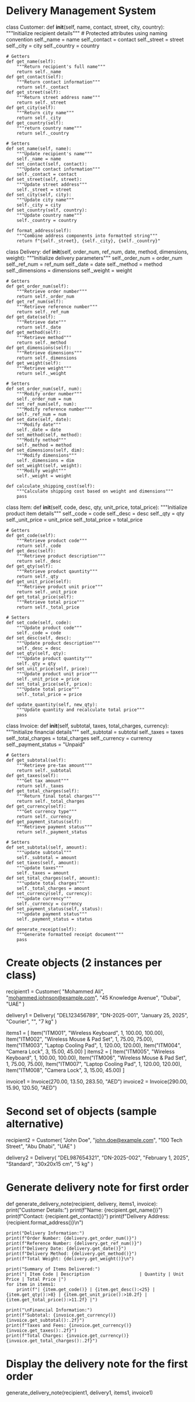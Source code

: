 # Delivery Management System
class Customer:
    def __init__(self, name, contact, street, city, country):
        """Initialize recipient details"""
        # Protected attributes using naming convention
        self._name = name
        self._contact = contact
        self._street = street
        self._city = city
        self._country = country

    # Getters
    def get_name(self): 
        """Return recipient's full name"""
        return self._name
    def get_contact(self): 
        """Return contact information"""
        return self._contact
    def get_street(self): 
        """Return street address name"""
        return self._street
    def get_city(self): 
        """Return city name"""
        return self._city
    def get_country(self): 
        """return country name"""
        return self._country

    # Setters
    def set_name(self, name): 
        """Update recipient's name"""
        self._name = name
    def set_contact(self, contact): 
        """Update contact information"""
        self._contact = contact
    def set_street(self, street): 
        """Update street address"""
        self._street = street
    def set_city(self, city): 
        """Update city name"""
        self._city = city
    def set_country(self, country): 
        """Update country name"""
        self._country = country

    def format_address(self):
        """Combine address components into formatted string"""
        return f"{self._street}, {self._city}, {self._country}"

class Delivery:
    def __init__(self, order_num, ref_num, date, method, dimensions, weight):
        """Initialize delivery parameters"""
        self._order_num = order_num
        self._ref_num = ref_num
        self._date = date
        self._method = method
        self._dimensions = dimensions
        self._weight = weight

    # Getters
    def get_order_num(self): 
        """Retrieve order number"""
        return self._order_num
    def get_ref_num(self): 
        """Retrieve reference number"""
        return self._ref_num
    def get_date(self): 
        """Retrieve date"""
        return self._date
    def get_method(self): 
        """Retrieve method"""
        return self._method
    def get_dimensions(self): 
        """Retrieve dimensions"""
        return self._dimensions
    def get_weight(self): 
        """Retrieve weight"""
        return self._weight

    # Setters
    def set_order_num(self, num): 
        """Modify order number"""
        self._order_num = num
    def set_ref_num(self, num): 
        """Modify reference number"""
        self._ref_num = num
    def set_date(self, date): 
        """Modify date"""
        self._date = date
    def set_method(self, method): 
        """Modify nethod"""
        self._method = method
    def set_dimensions(self, dim): 
        """Modify dimensions"""
        self._dimensions = dim
    def set_weight(self, weight): 
        """Modify weight"""
        self._weight = weight

    def calculate_shipping_cost(self):
        """Calculate shipping cost based on weight and dimensions"""
        pass

class Item:
    def __init__(self, code, desc, qty, unit_price, total_price):
        """Initialize product item details"""
        self._code = code
        self._desc = desc
        self._qty = qty
        self._unit_price = unit_price
        self._total_price = total_price

    # Getters
    def get_code(self): 
        """Retrieve product code"""
        return self._code
    def get_desc(self): 
        """Retrieve product description"""
        return self._desc
    def get_qty(self): 
        """Retrieve product qauntity"""
        return self._qty
    def get_unit_price(self): 
        """Retrieve product unit price"""
        return self._unit_price
    def get_total_price(self): 
        """Retrieve total price"""
        return self._total_price

    # Setters
    def set_code(self, code): 
        """Update product code"""
        self._code = code
    def set_desc(self, desc): 
        """Update product description"""
        self._desc = desc
    def set_qty(self, qty): 
        """Update product quantity"""
        self._qty = qty
    def set_unit_price(self, price): 
        """Update product unit price"""
        self._unit_price = price
    def set_total_price(self, price): 
        """Update total price"""
        self._total_price = price

    def update_quantity(self, new_qty):
        """Update quantity and recalculate total price"""
        pass

class Invoice:
    def __init__(self, subtotal, taxes, total_charges, currency):
        """Initialize financial details"""
        self._subtotal = subtotal
        self._taxes = taxes
        self._total_charges = total_charges
        self._currency = currency
        self._payment_status = "Unpaid"

    # Getters
    def get_subtotal(self): 
        """Retrieve pre-tax amount"""
        return self._subtotal
    def get_taxes(self): 
        """Get tax amount"""
        return self._taxes
    def get_total_charges(self): 
        """Return final total charges"""
        return self._total_charges
    def get_currency(self): 
        """Get currency type"""
        return self._currency
    def get_payment_status(self): 
        """Retrieve payment status"""
        return self._payment_status

    # Setters
    def set_subtotal(self, amount): 
        """update subtotal"""
        self._subtotal = amount
    def set_taxes(self, amount): 
        """update taxes"""
        self._taxes = amount
    def set_total_charges(self, amount): 
        """update total charges"""
        self._total_charges = amount
    def set_currency(self, currency): 
        """update currency"""
        self._currency = currency
    def set_payment_status(self, status): 
        """update payment status"""
        self._payment_status = status

    def generate_receipt(self):
        """Generate formatted receipt document"""
        pass

# Create objects (2 instances per class)
recipient1 = Customer(
    "Mohammed Ali",
    "mohammed.johnson@example.com",
    "45 Knowledge Avenue",
    "Dubai",
    "UAE"
)

delivery1 = Delivery(
    "DEL123456789",
    "DN-2025-001",
    "January 25, 2025",
    "Courier",
    "",
    "7 kg"
)

items1 = [
    Item("ITM001", "Wireless Keyboard", 1, 100.00, 100.00),
    Item("ITM002", "Wireless Mouse & Pad Set", 1, 75.00, 75.00),
    Item("ITM003", "Laptop Cooling Pad", 1, 120.00, 120.00),
    Item("ITM004", "Camera Lock", 3, 15.00, 45.00)
]
items2 = [
    Item("ITM005", "Wireless Keyboard", 1, 100.00, 100.00),
    Item("ITM006", "Wireless Mouse & Pad Set", 1, 75.00, 75.00),
    Item("ITM007", "Laptop Cooling Pad", 1, 120.00, 120.00),
    Item("ITM008", "Camera Lock", 3, 15.00, 45.00)
]


invoice1 = Invoice(270.00, 13.50, 283.50, "AED")
invoice2 = Invoice(290.00, 15.90, 120.50, "AED")

# Second set of objects (sample alternative)
recipient2 = Customer(
    "John Doe",
    "john.doe@example.com",
    "100 Tech Street",
    "Abu Dhabi",
    "UAE"
)

delivery2 = Delivery(
    "DEL987654321",
    "DN-2025-002",
    "February 1, 2025",
    "Standard",
    "30x20x15 cm",
    "5 kg"
)

# Generate delivery note for first order
def generate_delivery_note(recipient, delivery, items1, invoice):
    print("Customer Details:")
    print(f"Name: {recipient.get_name()}")
    print(f"Contact: {recipient.get_contact()}")
    print(f"Delivery Address: {recipient.format_address()}\n")

    print("Delivery Information:")
    print(f"Order Number: {delivery.get_order_num()}")
    print(f"Reference Number: {delivery.get_ref_num()}")
    print(f"Delivery Date: {delivery.get_date()}")
    print(f"Delivery Method: {delivery.get_method()}")
    print(f"Total Weight: {delivery.get_weight()}\n")

    print("Summary of Items Delivered:")
    print("| Item Code | Description                   | Quantity | Unit Price | Total Price |")
    for item in items1:
        print(f"| {item.get_code()} | {item.get_desc():<25} | {item.get_qty():>8} | {item.get_unit_price():>10.2f} | {item.get_total_price():>11.2f} |")

    print("\nFinancial Information:")
    print(f"Subtotal: {invoice.get_currency()} {invoice.get_subtotal():.2f}")
    print(f"Taxes and Fees: {invoice.get_currency()} {invoice.get_taxes():.2f}")
    print(f"Total Charges: {invoice.get_currency()} {invoice.get_total_charges():.2f}")

# Display the delivery note for the first order
generate_delivery_note(recipient1, delivery1, items1, invoice1)

